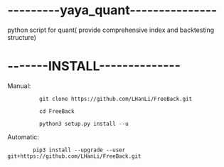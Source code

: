 # ---------yaya_quant---------------

python script for quant( provide comprehensive index and backtesting structure)

# -------INSTALL--------------
Manual:     

              git clone https://github.com/LHanLi/FreeBack.git
              
              cd FreeBack
              
              python3 setup.py install --u
              
Automatic:

            pip3 install --upgrade --user   git+https://github.com/LHanLi/FreeBack.git

